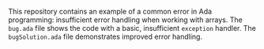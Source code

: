 This repository contains an example of a common error in Ada programming: insufficient error handling when working with arrays. The `bug.ada` file shows the code with a basic, insufficient `exception` handler. The `bugSolution.ada` file demonstrates improved error handling.